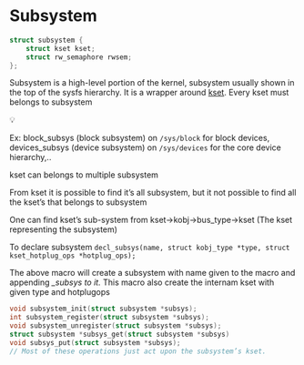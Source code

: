 # Subsystem

```c
struct subsystem {
	struct kset kset;
	struct rw_semaphore rwsem;
};
```

Subsystem is a high-level portion of the kernel, subsystem usually shown in the top of the sysfs hierarchy. It is a wrapper around [kset](Kset.md). Every kset must belongs to subsystem

<aside>
💡

Ex:  block_subsys (block subsystem) on `/sys/block` for block devices, devices_subsys (device subsystem) on  `/sys/devices` for the core device hierarchy,..

</aside>

kset can belongs to multiple subsystem

From kset it is possible to find it’s all subsystem, but it not possible to find all the kset’s that belongs to subsystem 

One can find kset’s sub-system from kset→kobj→bus_type→kset (The kset representing the subsystem)

To declare subsystem `decl_subsys(name, struct kobj_type *type,
struct kset_hotplug_ops *hotplug_ops);` 

The above macro will create a subsystem with name given to the macro and appending *_subsys to it.* This macro also create the internam kset with given type and hotplugops

```c
void subsystem_init(struct subsystem *subsys);
int subsystem_register(struct subsystem *subsys);
void subsystem_unregister(struct subsystem *subsys);
struct subsystem *subsys_get(struct subsystem *subsys)
void subsys_put(struct subsystem *subsys);
// Most of these operations just act upon the subsystem’s kset.
```